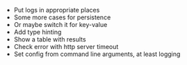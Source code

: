 * Put logs in appropriate places
* Some more cases for persistence
* Or maybe switch it for key-value
* Add type hinting
* Show a table with results
* Check error with http server timeout
* Set config from command line arguments, at least logging
